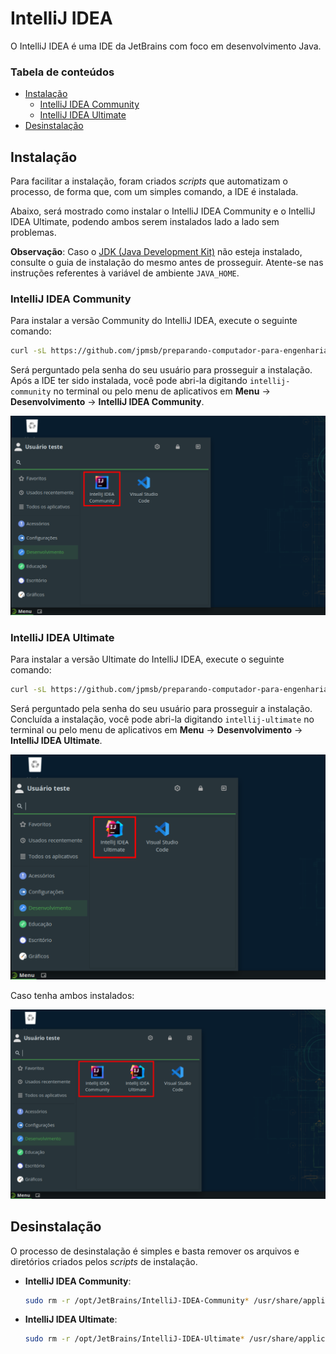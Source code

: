 # IntelliJ IDEA

O IntelliJ IDEA é uma IDE da JetBrains com foco em desenvolvimento Java.

### Tabela de conteúdos

- [Instalação](#instalação)
  - [IntelliJ IDEA Community](#intellij-idea-community)
  - [IntelliJ IDEA Ultimate](#intellij-idea-ultimate)
- [Desinstalação](#desinstalação)

## Instalação

Para facilitar a instalação, foram criados *scripts* que automatizam o processo, de forma que, com um simples comando, a IDE é instalada.

Abaixo, será mostrado como instalar o IntelliJ IDEA Community e o IntelliJ IDEA Ultimate, podendo ambos serem instalados lado a lado sem problemas.

**Observação**: Caso o [JDK (Java Development Kit)](JDK-21.md) não esteja instalado, consulte o guia de instalação do mesmo antes de prosseguir. Atente-se nas instruções referentes à variável de ambiente `JAVA_HOME`.

### IntelliJ IDEA Community

Para instalar a versão Community do IntelliJ IDEA, execute o seguinte comando:

```bash
curl -sL https://github.com/jpmsb/preparando-computador-para-engenharia-de-tele/raw/main/scripts-auxiliares/instalar-intellij-community | bash
```

Será perguntado pela senha do seu usuário para prosseguir a instalação. Após a IDE ter sido instalada, você pode abri-la digitando `intellij-community` no terminal ou pelo menu de aplicativos em **Menu** &rarr; **Desenvolvimento** &rarr; **IntelliJ IDEA Community**.

![](imagens/opensuse_tumbleweed_intellij_idea_community_menu.png)

### IntelliJ IDEA Ultimate

Para instalar a versão Ultimate do IntelliJ IDEA, execute o seguinte comando:

```bash
curl -sL https://github.com/jpmsb/preparando-computador-para-engenharia-de-tele/raw/main/scripts-auxiliares/instalar-intellij-ultimate | bash
```

Será perguntado pela senha do seu usuário para prosseguir a instalação. Concluída a instalação, você pode abri-la digitando `intellij-ultimate` no terminal ou pelo menu de aplicativos em **Menu** &rarr; **Desenvolvimento** &rarr; **IntelliJ IDEA Ultimate**.

![](imagens/opensuse_tumbleweed_intellij_idea_ultimate_menu.png)

Caso tenha ambos instalados:

![](imagens/opensuse_tumbleweed_intellij_idea_community_e_ultimate_menu.png)

## Desinstalação

O processo de desinstalação é simples e basta remover os arquivos e diretórios criados pelos *scripts* de instalação.

 - **IntelliJ IDEA Community**:

    ```bash
    sudo rm -r /opt/JetBrains/IntelliJ-IDEA-Community* /usr/share/applications/intellij-idea-community.desktop /usr/local/bin/intellij-community
    ```

 - **IntelliJ IDEA Ultimate**:

    ```bash
    sudo rm -r /opt/JetBrains/IntelliJ-IDEA-Ultimate* /usr/share/applications/intellij-idea-ultimate.desktop /usr/local/bin/intellij-ultimate
    ```